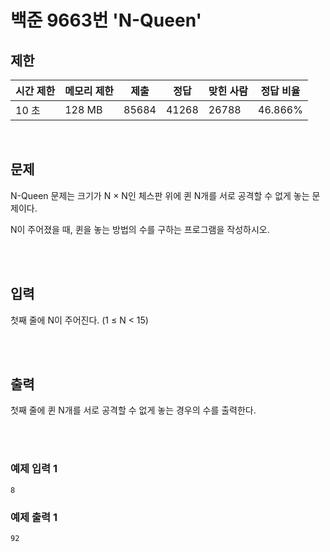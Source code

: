# 백준 9663번 'N-Queen'

## 제한
|시간 제한|메모리 제한|제출|정답|맞힌 사람|정답 비율|
|------|------|---|---|----|----|
|10 초|128 MB|85684|41268|26788|46.866%|

<br>

## 문제
N-Queen 문제는 크기가 N × N인 체스판 위에 퀸 N개를 서로 공격할 수 없게 놓는 문제이다.

N이 주어졌을 때, 퀸을 놓는 방법의 수를 구하는 프로그램을 작성하시오.

<br><br>

## 입력
첫째 줄에 N이 주어진다. (1 ≤ N < 15)

<br><br>

## 출력
첫째 줄에 퀸 N개를 서로 공격할 수 없게 놓는 경우의 수를 출력한다.

<br><br>
### 예제 입력 1
```
8
```
### 예제 출력 1
```
92
```